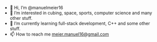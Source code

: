 - 👋 Hi, I’m @manuelmeier16
- 👀 I’m interested in cubing, space, sports, computer science and many other stuff. 
- 🌱 I’m currently learning full-stack development, C++ and some other stuff. 
- 📫 How to reach me meier.manuel16@gmail.com


<!---
manuelmeier16/manuelmeier16 is a ✨ special ✨ repository because its `README.md` (this file) appears on your GitHub profile.
You can click the Preview link to take a look at your changes.
--->
